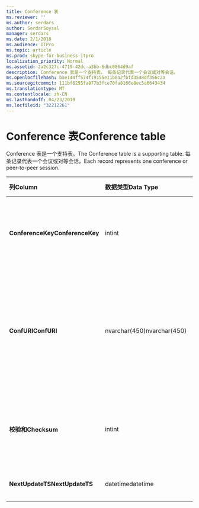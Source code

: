 ```yaml
---
title: Conference 表
ms.reviewer: ''
ms.author: serdars
author: SerdarSoysal
manager: serdars
ms.date: 2/1/2018
ms.audience: ITPro
ms.topic: article
ms.prod: skype-for-business-itpro
localization_priority: Normal
ms.assetid: 2a2c327c-4719-42dc-a3bb-6dbc0864d9af
description: Conference 表是一个支持表。 每条记录代表一个会议或对等会话。
ms.openlocfilehash: bae144ff574f19155e11b8a2fbfd3548df356c2a
ms.sourcegitcommit: 111bf6255fa877b3fce70fa8166e8ec5a6643434
ms.translationtype: MT
ms.contentlocale: zh-CN
ms.lasthandoff: 04/23/2019
ms.locfileid: "32212261"
---
```

# <a name="conference-table"></a><span data-ttu-id="e315e-104">Conference 表</span><span class="sxs-lookup"><span data-stu-id="e315e-104">Conference table</span></span>
 
<span data-ttu-id="e315e-105">Conference 表是一个支持表。</span><span class="sxs-lookup"><span data-stu-id="e315e-105">The Conference table is a supporting table.</span></span> <span data-ttu-id="e315e-106">每条记录代表一个会议或对等会话。</span><span class="sxs-lookup"><span data-stu-id="e315e-106">Each record represents one conference or peer-to-peer session.</span></span>
  
|<span data-ttu-id="e315e-107">**列**</span><span class="sxs-lookup"><span data-stu-id="e315e-107">**Column**</span></span>|<span data-ttu-id="e315e-108">**数据类型**</span><span class="sxs-lookup"><span data-stu-id="e315e-108">**Data Type**</span></span>|<span data-ttu-id="e315e-109">**键/索引**</span><span class="sxs-lookup"><span data-stu-id="e315e-109">**Key/Index**</span></span>|<span data-ttu-id="e315e-110">**详细信息**</span><span class="sxs-lookup"><span data-stu-id="e315e-110">**Details**</span></span>|
|:-----|:-----|:-----|:-----|
|<span data-ttu-id="e315e-111">**ConferenceKey**</span><span class="sxs-lookup"><span data-stu-id="e315e-111">**ConferenceKey**</span></span> <br/> |<span data-ttu-id="e315e-112">int</span><span class="sxs-lookup"><span data-stu-id="e315e-112">int</span></span>  <br/> |<span data-ttu-id="e315e-113">Primary</span><span class="sxs-lookup"><span data-stu-id="e315e-113">Primary</span></span>  <br/> |<span data-ttu-id="e315e-114">标识此会议记录的唯一编号。</span><span class="sxs-lookup"><span data-stu-id="e315e-114">Unique number identifying this conference record.</span></span>  <br/> |
|<span data-ttu-id="e315e-115">**ConfURI**</span><span class="sxs-lookup"><span data-stu-id="e315e-115">**ConfURI**</span></span> <br/> |<span data-ttu-id="e315e-116">nvarchar(450)</span><span class="sxs-lookup"><span data-stu-id="e315e-116">nvarchar(450)</span></span>  <br/> |<span data-ttu-id="e315e-117">唯一</span><span class="sxs-lookup"><span data-stu-id="e315e-117">unique</span></span>  <br/> |<span data-ttu-id="e315e-118">会议 URI 如果这是 dialogid 会议，如果它是对等会话。</span><span class="sxs-lookup"><span data-stu-id="e315e-118">Conference URI if this is a conference, or DialogID if this is a peer-to-peer session.</span></span>  <br/> |
|<span data-ttu-id="e315e-119">**校验和**</span><span class="sxs-lookup"><span data-stu-id="e315e-119">**Checksum**</span></span> <br/> |<span data-ttu-id="e315e-120">int</span><span class="sxs-lookup"><span data-stu-id="e315e-120">int</span></span>  <br/> |<span data-ttu-id="e315e-121">索引</span><span class="sxs-lookup"><span data-stu-id="e315e-121">index</span></span>  <br/> |<span data-ttu-id="e315e-122">会议 URI 的校验和。</span><span class="sxs-lookup"><span data-stu-id="e315e-122">Checksum of the conference URI.</span></span> <span data-ttu-id="e315e-123">这是在内部使用。</span><span class="sxs-lookup"><span data-stu-id="e315e-123">This is used internally.</span></span>  <br/> |
|<span data-ttu-id="e315e-124">**NextUpdateTS**</span><span class="sxs-lookup"><span data-stu-id="e315e-124">**NextUpdateTS**</span></span> <br/> |<span data-ttu-id="e315e-125">datetime</span><span class="sxs-lookup"><span data-stu-id="e315e-125">datetime</span></span>  <br/> ||<span data-ttu-id="e315e-126">仅供内部使用。</span><span class="sxs-lookup"><span data-stu-id="e315e-126">For internal use only.</span></span>  <br/> |
   

